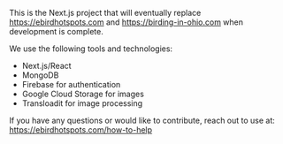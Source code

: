 This is the Next.js project that will eventually replace https://ebirdhotspots.com and https://birding-in-ohio.com when development is complete.

We use the following tools and technologies:

- Next.js/React
- MongoDB
- Firebase for authentication
- Google Cloud Storage for images
- Transloadit for image processing

If you have any questions or would like to contribute, reach out to use at: https://ebirdhotspots.com/how-to-help
